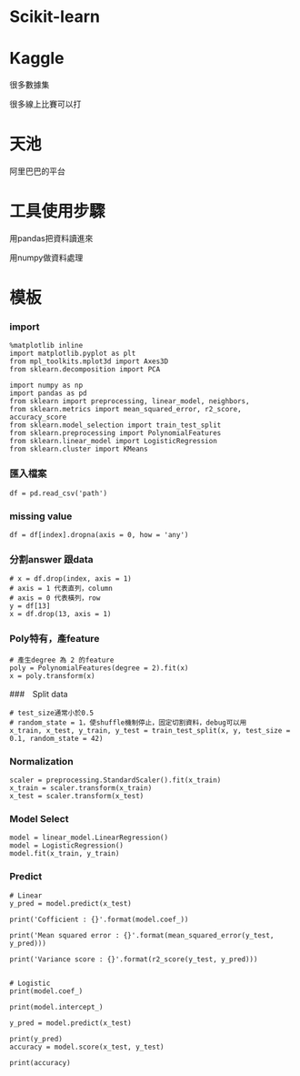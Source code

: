 # Scikit-learn
# Kaggle
很多數據集

很多線上比賽可以打
# 天池
阿里巴巴的平台
# 工具使用步驟
用pandas把資料讀進來

用numpy做資料處理

# 模板
### import
```
%matplotlib inline
import matplotlib.pyplot as plt
from mpl_toolkits.mplot3d import Axes3D
from sklearn.decomposition import PCA

import numpy as np
import pandas as pd
from sklearn import preprocessing, linear_model, neighbors, 
from sklearn.metrics import mean_squared_error, r2_score, accuracy_score
from sklearn.model_selection import train_test_split
from sklearn.preprocessing import PolynomialFeatures
from sklearn.linear_model import LogisticRegression
from sklearn.cluster import KMeans
```

### 匯入檔案
```
df = pd.read_csv('path')
```
### missing value
```
df = df[index].dropna(axis = 0, how = 'any')
```
### 分割answer 跟data
```
# x = df.drop(index, axis = 1)
# axis = 1 代表直列，column
# axis = 0 代表橫列，row
y = df[13]
x = df.drop(13, axis = 1)
```
### Poly特有，產feature
```
# 產生degree 為 2 的feature
poly = PolynomialFeatures(degree = 2).fit(x)
x = poly.transform(x)
```
###　Split data
```
# test_size通常小於0.5
# random_state = 1，使shuffle機制停止，固定切割資料，debug可以用
x_train, x_test, y_train, y_test = train_test_split(x, y, test_size = 0.1, random_state = 42)
```
### Normalization
```
scaler = preprocessing.StandardScaler().fit(x_train)
x_train = scaler.transform(x_train)
x_test = scaler.transform(x_test)
```
### Model Select
```
model = linear_model.LinearRegression()
model = LogisticRegression()
model.fit(x_train, y_train)
```
### Predict
```
# Linear
y_pred = model.predict(x_test)

print('Cofficient : {}'.format(model.coef_))

print('Mean squared error : {}'.format(mean_squared_error(y_test, y_pred)))

print('Variance score : {}'.format(r2_score(y_test, y_pred)))


# Logistic
print(model.coef_)

print(model.intercept_)

y_pred = model.predict(x_test)

print(y_pred)
accuracy = model.score(x_test, y_test)

print(accuracy)
```
